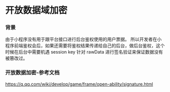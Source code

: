 # 开放数据域加密

### 背景

由于小程序没有用于跟平台接口进行后台鉴权使用的用户票据。
所以开发者在小程序前端鉴权会后，如果还需要将鉴权结果传递给自己的后台，做后台鉴权，这个时候在后台中需要机遇 session key 针对 rawData 进行签名验证来保证数据没有被篡改过。

### 开放数据加密-参考文档

https://q.qq.com/wiki/develop/game/frame/open-ability/signature.html